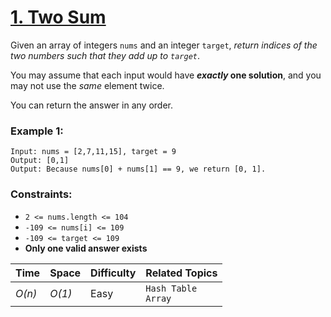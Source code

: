 # [1. Two Sum](https://leetcode.com/problems/two-sum/)

Given an array of integers `nums` and an integer `target`, _return indices of the two numbers such that they add up to `target`_.

You may assume that each input would have **_exactly_ one solution**, and you may not use the _same_ element twice.

You can return the answer in any order.

### Example 1:

```
Input: nums = [2,7,11,15], target = 9
Output: [0,1]
Output: Because nums[0] + nums[1] == 9, we return [0, 1].
```

### Constraints:

- `2 <= nums.length <= 104`
- `-109 <= nums[i] <= 109`
- `-109 <= target <= 109`
- **Only one valid answer exists**

| Time   | Space  | Difficulty | Related Topics          |
| ------ | ------ | ---------- | ----------------------- |
| _O(n)_ | _O(1)_ | Easy       | `Hash Table`<br>`Array` |
